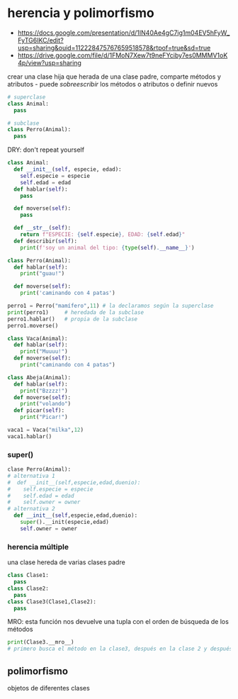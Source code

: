 # herencia y polimorfismo

- <https://docs.google.com/presentation/d/1IN40Ae4gC7ig1m04EV5hFyW_FyTG6IKC/edit?usp=sharing&ouid=112228475767659518578&rtpof=true&sd=true>
- <https://drive.google.com/file/d/1FMoN7Xew7t9neFYciby7es0MMMV1oK4p/view?usp=sharing>

crear una clase hija que herada de una clase padre, comparte métodos y atributos - puede _sobreescribir_ los métodos o atributos o definir nuevos

```py
# superclase
class Animal:
  pass

# subclase
class Perro(Animal):
  pass
```

DRY: don't repeat yourself

```py
class Animal:
  def __init__(self, especie, edad):
    self.especie = especie
    self.edad = edad
  def hablar(self):
    pass

  def moverse(self):
    pass

  def __str__(self):
    return f"ESPECIE: {self.especie}, EDAD: {self.edad}"
  def describir(self):
    print(f'soy un animal del tipo: {type(self).__name__}')
```

```py
class Perro(Animal):
  def hablar(self):
    print("guau!")

  def moverse(self):
    print('caminando con 4 patas')

perro1 = Perro("mamífero",11) # la declaramos según la superclase
print(perro1)     # heredada de la subclase
perro1.hablar()   # propia de la subclase  
perro1.moverse()

class Vaca(Animal):
  def hablar(self):
    print("Muuuu!")
  def moverse(self):
    print("caminando con 4 patas")

class Abeja(Animal):
  def hablar(self):
    print("Bzzzz!")
  def moverse(self):
    print("volando")
  def picar(self):
    print("Picar!")

vaca1 = Vaca("milka",12)
vaca1.hablar()

```

### super()

```py
clase Perro(Animal):
# alternativa 1
#  def __init__(self,especie,edad,duenio):
#    self.especie = especie
#    self.edad = edad
#    self.owner = owner
# alternativa 2
  def __init__(self,especie,edad,duenio):
    super().__init(especie,edad)
    self.owner = owner
```

### herencia múltiple

una clase hereda de varias clases padre

```py
class Clase1:
  pass
class Clase2:
  pass
class Clase3(Clase1,Clase2):
  pass
```

MRO: esta función nos devuelve una tupla con el orden de búsqueda de los métodos

```py
print(Clase3.__mro__)
# primero busca el método en la clase3, después en la clase 2 y después en la clase1
```

## polimorfismo

objetos de diferentes clases







